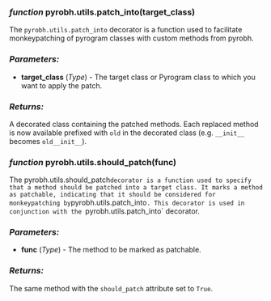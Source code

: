 ### *function* pyrobh.utils.patch_into(target_class)

The `pyrobh.utils.patch_into` decorator is a function used to facilitate monkeypatching of pyrogram classes with custom
methods from pyrobh.

### *Parameters:*

- **target_class** (*Type*) - The target class or Pyrogram class to which you want to apply the patch.

### *Returns:*

A decorated class containing the patched methods. Each replaced method is now available prefixed with `old` in the
decorated class (e.g. `__init__` becomes `old__init__`).

### *function* pyrobh.utils.should_patch(func)

The pyrobh.utils.should_patch` decorator is a function used to specify that a method should be patched into a target class.
It marks a method as patchable, indicating that it should be considered for monkeypatching by `pyrobh.utils.patch_into`. This
decorator is used in conjunction with the `pyrobh.utils.patch_into` decorator.

### *Parameters:*

- **func** (*Type*) - The method to be marked as patchable.

### *Returns:*

The same method with the `should_patch` attribute set to `True`.
